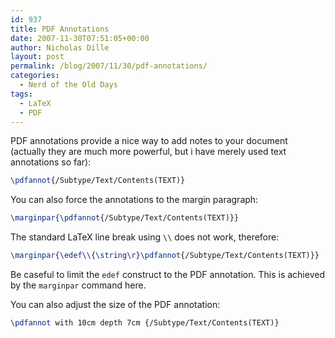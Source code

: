 ```yaml
---
id: 937
title: PDF Annotations
date: 2007-11-30T07:51:05+00:00
author: Nicholas Dille
layout: post
permalink: /blog/2007/11/30/pdf-annotations/
categories:
  - Nerd of the Old Days
tags:
  - LaTeX
  - PDF
---
```

PDF annotations provide a nice way to add notes to your document (actually they are much more powerful, but i have merely used text annotations so far):<!--more-->

```latex
\pdfannot{/Subtype/Text/Contents(TEXT)}
```

You can also force the annotations to the margin paragraph:

```latex
\marginpar{\pdfannot{/Subtype/Text/Contents(TEXT)}}
```

The standard LaTeX line break using `\\` does not work, therefore:

```latex
\marginpar{\edef\\{\string\r}\pdfannot{/Subtype/Text/Contents(TEXT)}}
```

Be caseful to limit the `edef` construct to the PDF annotation. This is achieved by the `marginpar` command here.

You can also adjust the size of the PDF annotation:

```latex
\pdfannot with 10cm depth 7cm {/Subtype/Text/Contents(TEXT)}
```